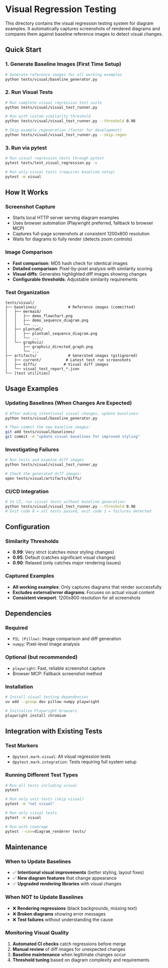 # Visual Regression Testing

This directory contains the visual regression testing system for diagram examples. It automatically captures screenshots of rendered diagrams and compares them against baseline reference images to detect visual changes.

## Quick Start

### 1. Generate Baseline Images (First Time Setup)
```bash
# Generate reference images for all working examples
python tests/visual/baseline_generator.py
```

### 2. Run Visual Tests
```bash
# Run complete visual regression test suite
python tests/visual/visual_test_runner.py

# Run with custom similarity threshold
python tests/visual/visual_test_runner.py --threshold 0.98

# Skip example regeneration (faster for development)
python tests/visual/visual_test_runner.py --skip-regen
```

### 3. Run via pytest
```bash
# Run visual regression tests through pytest
pytest tests/test_visual_regression.py -v

# Run only visual tests (requires baseline setup)
pytest -m visual
```

## How It Works

### Screenshot Capture
- Starts local HTTP server serving diagram examples
- Uses browser automation (Playwright preferred, fallback to browser MCP)
- Captures full-page screenshots at consistent 1200x800 resolution
- Waits for diagrams to fully render (detects zoom controls)

### Image Comparison
- **Fast comparison**: MD5 hash check for identical images
- **Detailed comparison**: Pixel-by-pixel analysis with similarity scoring
- **Visual diffs**: Generates highlighted diff images showing changes
- **Configurable thresholds**: Adjustable similarity requirements

### Test Organization
```
tests/visual/
├── baselines/              # Reference images (committed)
│   ├── mermaid/
│   │   ├── demo_flowchart.png
│   │   ├── demo_sequence_diagram.png
│   │   └── ...
│   ├── plantuml/
│   │   ├── plantuml_sequence_diagram.png
│   │   └── ...
│   └── graphviz/
│       ├── graphviz_directed_graph.png
│       └── ...
├── artifacts/              # Generated images (gitignored)
│   ├── current/           # Latest test run screenshots
│   ├── diffs/            # Visual diff images
│   └── visual_test_report_*.json
└── [test utilities]
```

## Usage Examples

### Updating Baselines (When Changes Are Expected)
```bash
# After making intentional visual changes, update baselines:
python tests/visual/baseline_generator.py

# Then commit the new baseline images:
git add tests/visual/baselines/
git commit -m "update visual baselines for improved styling"
```

### Investigating Failures
```bash
# Run tests and examine diff images
python tests/visual/visual_test_runner.py

# Check the generated diff images:
open tests/visual/artifacts/diffs/
```

### CI/CD Integration
```bash
# In CI, run visual tests without baseline generation:
python tests/visual/visual_test_runner.py --threshold 0.98
# Exit code 0 = all tests passed, exit code 1 = failures detected
```

## Configuration

### Similarity Thresholds
- **0.99**: Very strict (catches minor styling changes)
- **0.95**: Default (catches significant visual changes)
- **0.90**: Relaxed (only catches major rendering issues)

### Captured Examples
- **All working examples**: Only captures diagrams that render successfully
- **Excludes external/error diagrams**: Focuses on actual visual content
- **Consistent viewport**: 1200x800 resolution for all screenshots

## Dependencies

### Required
- `PIL (Pillow)`: Image comparison and diff generation
- `numpy`: Pixel-level image analysis

### Optional (but recommended)
- `playwright`: Fast, reliable screenshot capture
- Browser MCP: Fallback screenshot method

### Installation
```bash
# Install visual testing dependencies
uv add --group dev pillow numpy playwright

# Initialize Playwright browsers
playwright install chromium
```

## Integration with Existing Tests

### Test Markers
- `@pytest.mark.visual`: All visual regression tests
- `@pytest.mark.integration`: Tests requiring full system setup

### Running Different Test Types
```bash
# Run all tests including visual
pytest

# Run only unit tests (skip visual)
pytest -m "not visual"

# Run only visual tests
pytest -m visual

# Run with coverage
pytest --cov=diagram_renderer tests/
```

## Maintenance

### When to Update Baselines
- ✅ **Intentional visual improvements** (better styling, layout fixes)
- ✅ **New diagram features** that change appearance
- ✅ **Upgraded rendering libraries** with visual changes

### When NOT to Update Baselines
- ❌ **Rendering regressions** (black backgrounds, missing text)
- ❌ **Broken diagrams** showing error messages
- ❌ **Test failures** without understanding the cause

### Monitoring Visual Quality
1. **Automated CI checks** catch regressions before merge
2. **Manual review** of diff images for unexpected changes
3. **Baseline maintenance** when legitimate changes occur
4. **Threshold tuning** based on diagram complexity and requirements
